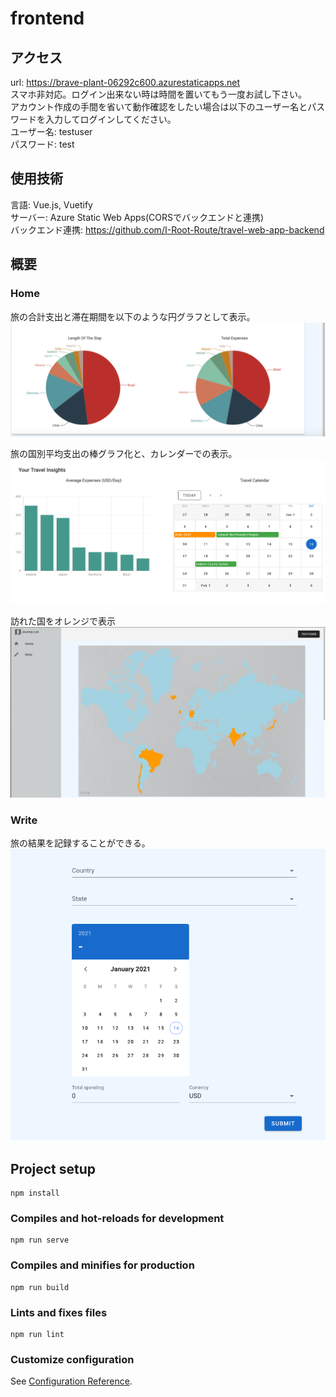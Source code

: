 # frontend
## アクセス
url: https://brave-plant-06292c600.azurestaticapps.net <br>
スマホ非対応。ログイン出来ない時は時間を置いてもう一度お試し下さい。<br>
アカウント作成の手間を省いて動作確認をしたい場合は以下のユーザー名とパスワードを入力してログインしてください。 <br>
ユーザー名: testuser <br>
パスワード: test

## 使用技術
言語: Vue.js, Vuetify <br>
サーバー: Azure Static Web Apps(CORSでバックエンドと連携) <br>
バックエンド連携: https://github.com/I-Root-Route/travel-web-app-backend

## 概要
### Home
旅の合計支出と滞在期間を以下のような円グラフとして表示。 <br>
![expenses](public/static/img/expenses.png)

旅の国別平均支出の棒グラフ化と、カレンダーでの表示。 <br>
![data](public/static/img/data.png)

訪れた国をオレンジで表示 <br>
![map_world](public/static/img/map_world.png)

### Write
旅の結果を記録することができる。
![write](public/static/img/write.png)


## Project setup
```
npm install
```

### Compiles and hot-reloads for development
```
npm run serve
```

### Compiles and minifies for production
```
npm run build
```

### Lints and fixes files
```
npm run lint
```

### Customize configuration
See [Configuration Reference](https://cli.vuejs.org/config/).
